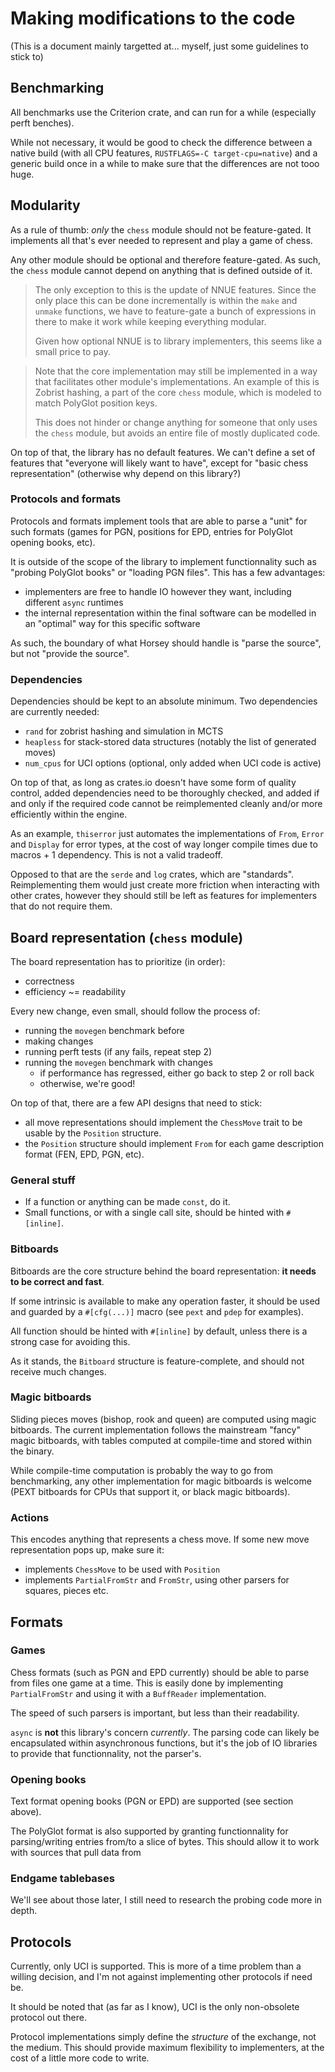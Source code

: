 # Making modifications to the code
(This is a document mainly targetted at... myself, just some guidelines to stick to)

## Benchmarking
All benchmarks use the Criterion crate, and can run for a while (especially perft benches).

While not necessary, it would be good to check the difference between a native build
(with all CPU features, `RUSTFLAGS=-C target-cpu=native`) and a generic build
once in a while to make sure that the differences are not tooo huge.

## Modularity
As a rule of thumb: *only* the `chess` module should not be feature-gated. It implements
all that's ever needed to represent and play a game of chess.

Any other module should be optional and therefore feature-gated. As such, the `chess`
module cannot depend on anything that is defined outside of it.

> The only exception to this is the update of NNUE features. Since the only place this
> can be done incrementally is within the `make` and `unmake` functions, we have to
> feature-gate a bunch of expressions in there to make it work while keeping everything modular.
>
> Given how optional NNUE is to library implementers, this seems like a small price to pay.

> Note that the core implementation may still be implemented in a way that facilitates
> other module's implementations. An example of this is Zobrist hashing, a part of the
> core `chess` module, which is modeled to match PolyGlot position keys.
>
> This does not hinder or change anything for someone that only uses the `chess` module,
> but avoids an entire file of mostly duplicated code.

On top of that, the library has no default features. We can't define a set of features
that "everyone will likely want to have", except for "basic chess representation"
(otherwise why depend on this library?)

### Protocols and formats
Protocols and formats implement tools that are able to parse a "unit" for such
formats (games for PGN, positions for EPD, entries for PolyGlot opening books, etc).

It is outside of the scope of the library to implement functionnality such as "probing PolyGlot books"
or "loading PGN files". This has a few advantages:
- implementers are free to handle IO however they want, including different `async` runtimes
- the internal representation within the final software can be modelled in an "optimal" way for this specific software

As such, the boundary of what Horsey should handle is "parse the source", but not "provide the source".

### Dependencies
Dependencies should be kept to an absolute minimum. Two dependencies are currently needed:
- `rand` for zobrist hashing and simulation in MCTS
- `heapless` for stack-stored data structures (notably the list of generated moves)
- `num_cpus` for UCI options (optional, only added when UCI code is active)

On top of that, as long as crates.io doesn't have some form of quality control,
added dependencies need to be thoroughly checked, and added if and only if the required
code cannot be reimplemented cleanly and/or more efficiently within the engine.

As an example, `thiserror` just automates the implementations of `From`, `Error` and
`Display` for error types, at the cost of way longer compile times due to macros + 1 dependency.
This is not a valid tradeoff.

Opposed to that are the `serde` and `log` crates, which are "standards". Reimplementing
them would just create more friction when interacting with other crates, however
they should still be left as features for implementers that do not require them.

## Board representation (`chess` module)
The board representation has to prioritize (in order):
- correctness
- efficiency ~= readability

Every new change, even small, should follow the process of:
+ running the `movegen` benchmark before
+ making changes
+ running perft tests (if any fails, repeat step 2)
+ running the `movegen` benchmark with changes
  - if performance has regressed, either go back to step 2 or roll back
  - otherwise, we're good!

On top of that, there are a few API designs that need to stick:
- all move representations should implement the `ChessMove` trait to be usable by the `Position` structure.
- the `Position` structure should implement `From` for each game description format (FEN, EPD, PGN, etc).

### General stuff
- If a function or anything can be made `const`, do it.
- Small functions, or with a single call site, should be hinted with `#[inline]`.

### Bitboards
Bitboards are the core structure behind the board representation: **it needs to be correct and fast**.

If some intrinsic is available to make any operation faster, it should be used and
guarded by a `#[cfg(...)]` macro (see `pext` and `pdep` for examples).

All function should be hinted with `#[inline]` by default, unless there is a strong
case for avoiding this.

As it stands, the `Bitboard` structure is feature-complete, and should not receive
much changes.

### Magic bitboards
Sliding pieces moves (bishop, rook and queen) are computed using magic bitboards. The
current implementation follows the mainstream "fancy" magic bitboards, with tables
computed at compile-time and stored within the binary.

While compile-time computation is probably the way to go from benchmarking, any other
implementation for magic bitboards is welcome (PEXT bitboards for CPUs that support it,
or black magic bitboards).

### Actions
This encodes anything that represents a chess move. If some new move representation
pops up, make sure it:
- implements `ChessMove` to be used with `Position`
- implements `PartialFromStr` and `FromStr`, using other parsers for squares, pieces etc.

## Formats
### Games
Chess formats (such as PGN and EPD currently) should be able to parse from files
one game at a time. This is easily done by implementing `PartialFromStr` and using
it with a `BuffReader` implementation.

The speed of such parsers is important, but less than their readability.

`async` is **not** this library's concern *currently*. The parsing code can likely
be encapsulated within asynchronous functions, but it's the job of IO libraries to
provide that functionnality, not the parser's.

### Opening books
Text format opening books (PGN or EPD) are supported (see section above).

The PolyGlot format is also supported by granting functionnality for parsing/writing entries
from/to a slice of bytes. This should allow it to work with sources that pull data from


### Endgame tablebases
We'll see about those later, I still need to research the probing code more in depth.

## Protocols
Currently, only UCI is supported. This is more of a time problem than a willing decision,
and I'm not against implementing other protocols if need be.

It should be noted that (as far as I know), UCI is the only non-obsolete protocol
out there.

Protocol implementations simply define the *structure* of the exchange, not the
medium. This should provide maximum flexibility to implementers, at the cost of
a little more code to write.
